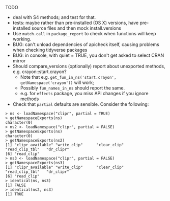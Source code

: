 TODO

* deal with S4 methods; and test for that.
* tests: maybe rather than pre-installed (OS X) versions, have pre-installed source
  files and then mock install.versions
* Use `match.call` in `package_report` to check when functions will keep working.
* BUG: can't unload dependencies of apicheck itself, causing problems when checking tidyverse packages
* BUG: in console, with quiet = TRUE, you don't get asked to select CRAN mirror
* Should compare_versions (optionally) report about unexported methods, e.g. crayon::start.crayon?
  - Note that e.g. `get_fun_in_ns('start.crayon', getNamespace('crayon'))` will work;
  - Possibly `fun_names_in_ns` should report the same.
  - e.g. for `effects` package, you miss API changes if you ignore methods
* Check that `partial` defaults are sensible. Consider the following:
  
```
> ns <- loadNamespace("clipr", partial = TRUE)
> getNamespaceExports(ns)
character(0)
> ns2 <- loadNamespace("clipr", partial = FALSE)
> getNamespaceExports(ns)
character(0)
> getNamespaceExports(ns2)
[1] "clipr_available" "write_clip"      "clear_clip"      "read_clip_tbl"   "dr_clipr"
[6] "read_clip"
> ns3 <- loadNamespace("clipr", partial = FALSE)
> getNamespaceExports(ns3)
[1] "clipr_available" "write_clip"      "clear_clip"      "read_clip_tbl"   "dr_clipr"
[6] "read_clip"
> identical(ns, ns3)
[1] FALSE
> identical(ns2, ns3)
[1] TRUE
```
